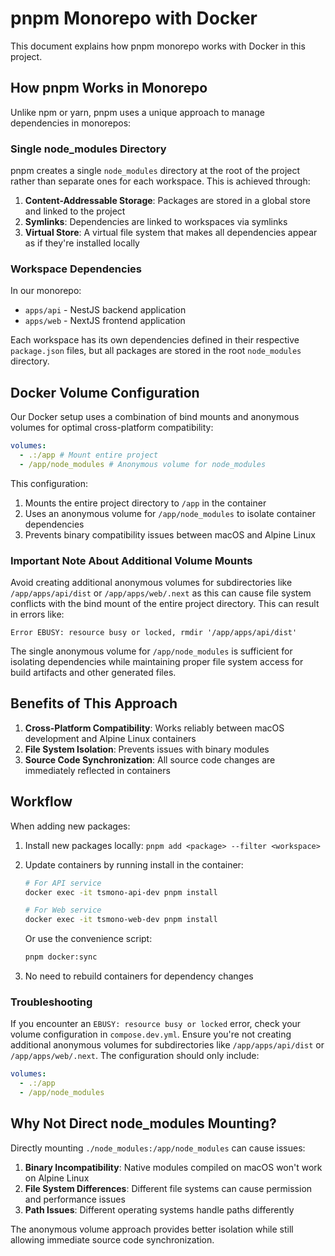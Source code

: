 # pnpm Monorepo with Docker

This document explains how pnpm monorepo works with Docker in this project.

## How pnpm Works in Monorepo

Unlike npm or yarn, pnpm uses a unique approach to manage dependencies in monorepos:

### Single node_modules Directory

pnpm creates a single `node_modules` directory at the root of the project rather than separate ones for each workspace. This is achieved through:

1. **Content-Addressable Storage**: Packages are stored in a global store and linked to the project
2. **Symlinks**: Dependencies are linked to workspaces via symlinks
3. **Virtual Store**: A virtual file system that makes all dependencies appear as if they're installed locally

### Workspace Dependencies

In our monorepo:

- `apps/api` - NestJS backend application
- `apps/web` - NextJS frontend application

Each workspace has its own dependencies defined in their respective `package.json` files, but all packages are stored in the root `node_modules` directory.

## Docker Volume Configuration

Our Docker setup uses a combination of bind mounts and anonymous volumes for optimal cross-platform compatibility:

```yaml
volumes:
  - .:/app # Mount entire project
  - /app/node_modules # Anonymous volume for node_modules
```

This configuration:

1. Mounts the entire project directory to `/app` in the container
2. Uses an anonymous volume for `/app/node_modules` to isolate container dependencies
3. Prevents binary compatibility issues between macOS and Alpine Linux

### Important Note About Additional Volume Mounts

Avoid creating additional anonymous volumes for subdirectories like `/app/apps/api/dist` or `/app/apps/web/.next` as this can cause file system conflicts with the bind mount of the entire project directory. This can result in errors like:

```
Error EBUSY: resource busy or locked, rmdir '/app/apps/api/dist'
```

The single anonymous volume for `/app/node_modules` is sufficient for isolating dependencies while maintaining proper file system access for build artifacts and other generated files.

## Benefits of This Approach

1. **Cross-Platform Compatibility**: Works reliably between macOS development and Alpine Linux containers
2. **File System Isolation**: Prevents issues with binary modules
3. **Source Code Synchronization**: All source code changes are immediately reflected in containers

## Workflow

When adding new packages:

1. Install new packages locally: `pnpm add <package> --filter <workspace>`
2. Update containers by running install in the container:

   ```bash
   # For API service
   docker exec -it tsmono-api-dev pnpm install

   # For Web service
   docker exec -it tsmono-web-dev pnpm install
   ```

   Or use the convenience script:

   ```bash
   pnpm docker:sync
   ```

3. No need to rebuild containers for dependency changes

### Troubleshooting

If you encounter an `EBUSY: resource busy or locked` error, check your volume configuration in `compose.dev.yml`. Ensure you're not creating additional anonymous volumes for subdirectories like `/app/apps/api/dist` or `/app/apps/web/.next`. The configuration should only include:

```yaml
volumes:
  - .:/app
  - /app/node_modules
```

## Why Not Direct node_modules Mounting?

Directly mounting `./node_modules:/app/node_modules` can cause issues:

1. **Binary Incompatibility**: Native modules compiled on macOS won't work on Alpine Linux
2. **File System Differences**: Different file systems can cause permission and performance issues
3. **Path Issues**: Different operating systems handle paths differently

The anonymous volume approach provides better isolation while still allowing immediate source code synchronization.
